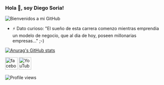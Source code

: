 ### Hola 👋, soy Diego Soria!
![Bienvenidos a mi GitHub](https://user-images.githubusercontent.com/71338268/171522923-f375a4e7-9973-4f00-9067-6442ccccf8c1.png)

- ⚡ Dato curioso: "El sueño de esta carrera comenzo mientras emprendia un modelo de negocio, que al dia de hoy, poseen millonarias empresas..."  ;-) 

[![Anurag's GitHub stats](https://github-readme-stats.vercel.app/api?username=DiegoSoriaArg&count_private=true)](https://github.com/anuraghazra/github-readme-stats)

[<img src='https://cdn.jsdelivr.net/npm/simple-icons@3.0.1/icons/facebook.svg' alt='facebook' height='40'>](https://www.facebook.com/SoriaDev)   [<img src='https://cdn.jsdelivr.net/npm/simple-icons@3.0.1/icons/youtube.svg' alt='YouTube' height='40'>](https://www.youtube.com/channel/UCLBBx4BzIAY-grcOSDpefOw)

![Profile views](https://gpvc.arturio.dev/DiegoSoriaArg)  
